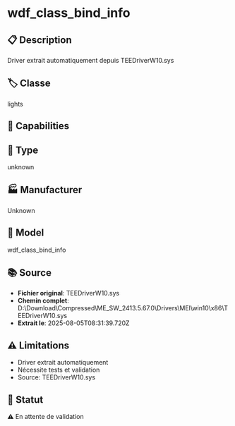 # wdf_class_bind_info

## 📋 Description
Driver extrait automatiquement depuis TEEDriverW10.sys

## 🏷️ Classe
lights

## 🔧 Capabilities


## 📡 Type
unknown

## 🏭 Manufacturer
Unknown

## 📱 Model
wdf_class_bind_info

## 📚 Source
- **Fichier original**: TEEDriverW10.sys
- **Chemin complet**: D:\Download\Compressed\ME_SW_2413.5.67.0\Drivers\MEI\win10\x86\TEEDriverW10.sys
- **Extrait le**: 2025-08-05T08:31:39.720Z

## ⚠️ Limitations
- Driver extrait automatiquement
- Nécessite tests et validation
- Source: TEEDriverW10.sys

## 🚀 Statut
⚠️ En attente de validation
